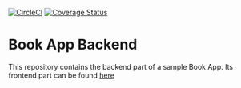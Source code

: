 [![CircleCI](https://circleci.com/gh/serverless-intro/book-app-backend/tree/01-serverless.svg?style=shield)](https://app.circleci.com/pipelines/github/serverless-intro/book-app-backend?branch=01-serverless)
[![Coverage Status](https://coveralls.io/repos/github/serverless-intro/book-app-backend/badge.svg?branch=01-serverless)](https://coveralls.io/github/serverless-intro/book-app-backend?branch=01-serverless)
# Book App Backend

This repository contains the backend part of a sample Book App. Its frontend part can be found [here](https://github.com/serverless-intro/book-app-frontend)
